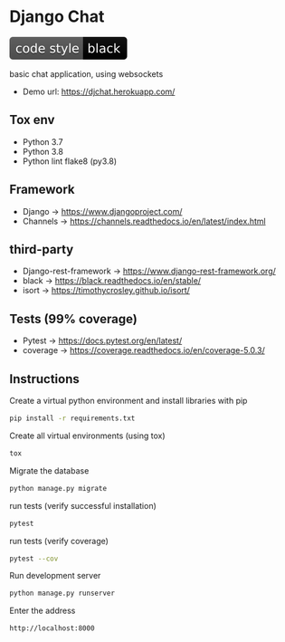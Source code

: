 Django Chat
===========
![Alt text](https://github.com/magocod/dj_chat/blob/master/repository_images/tags/code_style_black.svg "code_style")

basic chat application, using websockets

* Demo url: https://djchat.herokuapp.com/

## Tox env

* Python 3.7
* Python 3.8
* Python lint flake8 (py3.8)

## Framework

* Django -> https://www.djangoproject.com/
* Channels -> https://channels.readthedocs.io/en/latest/index.html

## third-party

* Django-rest-framework -> https://www.django-rest-framework.org/
* black -> https://black.readthedocs.io/en/stable/
* isort -> https://timothycrosley.github.io/isort/

## Tests (99% coverage)

* Pytest -> https://docs.pytest.org/en/latest/
* coverage -> https://coverage.readthedocs.io/en/coverage-5.0.3/

## Instructions

Create a virtual python environment and install libraries with pip

```bash
pip install -r requirements.txt
```

Create all virtual environments (using tox)
```bash
tox
```

Migrate the database

```bash
python manage.py migrate
```

run tests (verify successful installation)
```bash
pytest
```

run tests (verify coverage)
```bash
pytest --cov
```

Run development server

```bash
python manage.py runserver
```

Enter the address

```bash
http://localhost:8000
```
